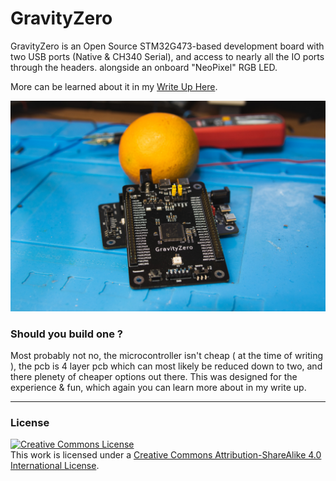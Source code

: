 # GravityZero

GravityZero is an Open Source STM32G473-based development board with two USB ports (Native & CH340 Serial), and access to nearly all the IO ports through the headers. alongside an onboard "NeoPixel" RGB LED.

More can be learned about it in my [Write Up Here](https://yaseen.ly/stm32g473-development-board-gravityzero/).

![Gravity Zero PCB](images/GravityZeroBoard_1.jpg)


### Should you build one ?
Most probably not no, the microcontroller isn't cheap ( at the time of writing ), the pcb is 4 layer pcb which can most likely be reduced down to two, and there plenety of cheaper options out there.
This was designed for the experience & fun, which again you can learn more about in my write up.

---
### License 
<a rel="license" href="http://creativecommons.org/licenses/by-sa/4.0/"><img alt="Creative Commons License" style="border-width:0" src="https://i.creativecommons.org/l/by-sa/4.0/88x31.png" /></a><br />This work is licensed under a <a rel="license" href="http://creativecommons.org/licenses/by-sa/4.0/">Creative Commons Attribution-ShareAlike 4.0 International License</a>.
